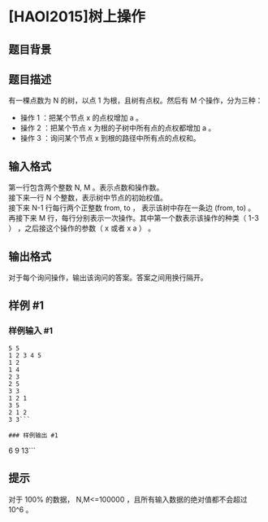 # [HAOI2015]树上操作

## 题目背景



## 题目描述

有一棵点数为 N 的树，以点 1 为根，且树有点权。然后有 M 个操作，分为三种：
- 操作 1 ：把某个节点 x 的点权增加 a 。
- 操作 2 ：把某个节点 x 为根的子树中所有点的点权都增加 a 。
- 操作 3 ：询问某个节点 x 到根的路径中所有点的点权和。


## 输入格式

第一行包含两个整数 N, M 。表示点数和操作数。  
接下来一行 N 个整数，表示树中节点的初始权值。  
接下来 N-1 行每行两个正整数 from, to ， 表示该树中存在一条边 (from, to) 。  
再接下来 M 行，每行分别表示一次操作。其中第一个数表示该操作的种类（ 1-3 ） ，之后接这个操作的参数（ x 或者 x a ） 。


## 输出格式

对于每个询问操作，输出该询问的答案。答案之间用换行隔开。


## 样例 #1

### 样例输入 #1
```
5 5
1 2 3 4 5
1 2
1 4
2 3
2 5
3 3
1 2 1
3 5
2 1 2
3 3```

### 样例输出 #1

```
6
9
13```

## 提示

对于 100% 的数据， N,M<=100000 ，且所有输入数据的绝对值都不会超过 10^6 。

